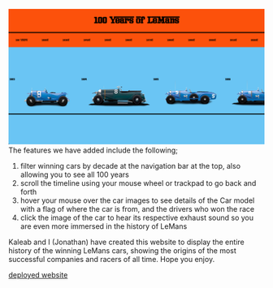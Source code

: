 ![alt text](Assets/Website-preview.png)
The features we have added include the following;
1. filter winning cars by decade at the navigation bar at the top, also allowing you to see all 100 years
2. scroll the timeline using your mouse wheel or trackpad to go back and forth
3. hover your mouse over the car images to see details of the Car model with a flag of where the car is from, and the drivers who won the race
4. click the image of the car to hear its respective exhaust sound so you are even more immersed in the history of LeMans

Kaleab and I (Jonathan) have created this website to display the entire history of the winning LeMans cars, showing the origins of the most successful companies and racers of all time. Hope you enjoy.

[deployed website](http://www.thelemans24.com/)